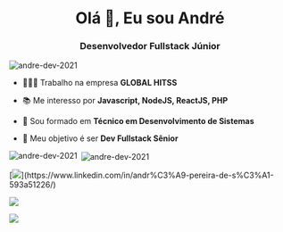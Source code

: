 <h1 align="center">Olá 👋, Eu sou André</h1>
<h3 align="center">Desenvolvedor Fullstack Júnior</h3>

<p align="left"> <img src="https://komarev.com/ghpvc/?username=andre-dev-2021&label=Profile%20views&color=0e75b6&style=flat" alt="andre-dev-2021" /> </p>

- 🧑🏽‍💼 Trabalho na empresa **GLOBAL HITSS**

- 📚 Me interesso por **Javascript, NodeJS, ReactJS, PHP**

- 📄 Sou formado em **Técnico em Desenvolvimento de Sistemas**

- 🎯 Meu objetivo é ser **Dev Fullstack Sênior**

<p><img align="left" src="https://github-readme-stats.vercel.app/api/top-langs?username=andre-dev-2021&show_icons=true&locale=en&layout=compact" alt="andre-dev-2021" /></p>

<p>&nbsp;<img align="center" src="https://github-readme-stats.vercel.app/api?username=andre-dev-2021&show_icons=true&locale=en" alt="andre-dev-2021" /></p>

<div align="left">
[<img src="https://img.shields.io/badge/LinkedIn-0077B5?style=for-the-badge&logo=linkedin&logoColor=white" />](https://www.linkedin.com/in/andr%C3%A9-pereira-de-s%C3%A1-593a51226/)

[<img src="https://img.shields.io/badge/GitHub-100000?style=for-the-badge&logo=github&logoColor=white"/>](https://github.com/andre-dev-2021)

[<img src="https://img.shields.io/badge/Gmail-D14836?style=for-the-badge&logo=gmail&logoColor=white"/>](mailto:andrepereirasa100@gmail.com)
<div>
